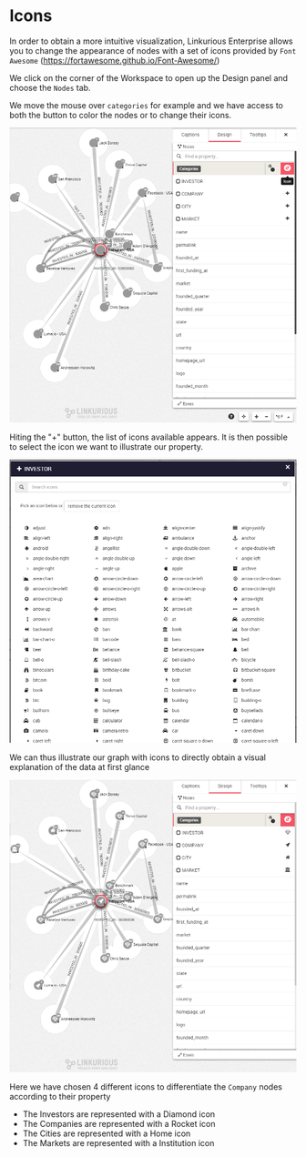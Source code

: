 # Icons

In order to obtain a more intuitive visualization, Linkurious Enterprise allows you to change the appearance of nodes with a set of icons provided by ```Font Awesome``` (https://fortawesome.github.io/Font-Awesome/)

We click on the corner of the Workspace to open up the Design panel and choose the ```Nodes``` tab.

We move the mouse over ```categories``` for example and we have access to both the button to color the nodes or to change their icons. 

![](StartIcons.png)

Hiting the "+" button, the list of icons available appears. It is then possible to select the icon we want to illustrate our property.

![](LesIcones.png)

We can thus illustrate our graph with icons to directly obtain a visual explanation of the data at first glance

![](End.png)


Here we have chosen 4 different icons to differentiate the ```Company``` nodes according to their property
- The Investors are represented with a Diamond icon
- The Companies are represented with a Rocket icon
- The Cities are represented with a Home icon
- The Markets are represented with a Institution icon